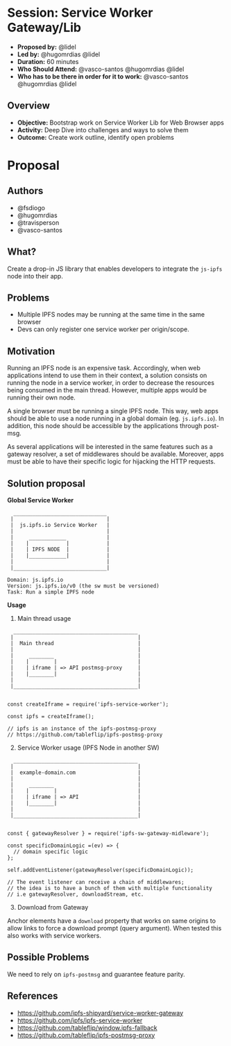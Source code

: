 # Session: Service Worker Gateway/Lib

- **Proposed by:** @lidel
- **Led by:** @hugomrdias @lidel
- **Duration:** 60 minutes
- **Who Should Attend:** @vasco-santos @hugomrdias @lidel 
- **Who has to be there in order for it to work:**  @vasco-santos @hugomrdias @lidel

## Overview

- **Objective:** Bootstrap work on Service Worker Lib for Web Browser apps
- **Activity:** Deep Dive into challenges and ways to solve them
- **Outcome:**  Create work outline, identify open problems

# Proposal

## Authors

- @fsdiogo
- @hugomrdias
- @travisperson
- @vasco-santos

## What?

Create a drop-in JS library that enables developers to integrate the `js-ipfs` node into their app.

## Problems

* Multiple IPFS nodes may be running at the same time in the same browser
* Devs can only register one service worker per origin/scope.

## Motivation

Running an IPFS node is an expensive task. Accordingly, when web applications intend to use them in their context, a solution consists on running the node in a service worker, in order to decrease the resources being consumed in the main thread. However, multiple apps would be running their own node. 

A single browser must be running a single IPFS node. This way, web apps should be able to use a node running in a global domain (eg. `js.ipfs.io`). In addition, this node should be accessible by the applications through post-msg. 

As several applications will be interested in the same features such as a gateway resolver, a set of middlewares should be available. Moreover, apps must be able to have their specific logic for hijacking the HTTP requests.

## Solution proposal

**Global Service Worker**

```
  ______________________________
 |                              |
 |  js.ipfs.io Service Worker   |
 |                              |
 |     ____________             |
 |    |            |            |
 |    | IPFS NODE  |            |
 |    |____________|            |
 |                              |
 |______________________________|

Domain: js.ipfs.io
Version: js.ipfs.io/v0 (the sw must be versioned)
Task: Run a simple IPFS node
```

**Usage**

1. Main thread usage

```
  ________________________________________
 |                                        |
 |  Main thread                           |
 |                                        |
 |     ________                           |
 |    |        |                          |
 |    | iframe | => API postmsg-proxy     |
 |    |________|                          |
 |                                        |
 |________________________________________|


const createIframe = require('ipfs-service-worker');

const ipfs = createIframe();

// ipfs is an instance of the ipfs-postmsg-proxy
// https://github.com/tableflip/ipfs-postmsg-proxy
```

2. Service Worker usage (IPFS Node in another SW)

```
  ________________________________________
 |                                        |
 |  example-domain.com                    |
 |                                        |
 |     ________                           |
 |    |        |                          |
 |    | iframe | => API                   |
 |    |________|                          |
 |                                        |
 |________________________________________|


const { gatewayResolver } = require('ipfs-sw-gateway-midleware');

const specificDomainLogic =(ev) => {
  // domain specific logic
};

self.addEventListener(gatewayResolver(specificDomainLogic));

// The event listener can receive a chain of middlewares;
// the idea is to have a bunch of them with multiple functionality
// i.e gatewayResolver, downloadStream, etc.
```

3. Download from Gateway

Anchor elements have a `download` property that works on same origins to allow links to force a download prompt (query argument). When tested this also works with service workers.

## Possible Problems

We need to rely on `ipfs-postmsg` and guarantee feature parity.

## References

- https://github.com/ipfs-shipyard/service-worker-gateway
- https://github.com/ipfs/ipfs-service-worker
- https://github.com/tableflip/window.ipfs-fallback
- https://github.com/tableflip/ipfs-postmsg-proxy
